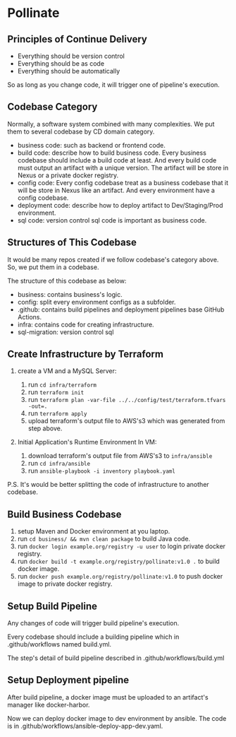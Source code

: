 # Pollinate

## Principles of Continue Delivery
* Everything should be version control
* Everything should be as code
* Everything should be automatically

So as long as you change code, it will trigger one of pipeline's execution.


## Codebase Category 
Normally, a software system combined with many complexities. We put them to several codebase by CD domain category.

* business code: such as backend or frontend code.
* build code: describe how to build business code. Every business codebase should include a build code at least. 
  And every build code must output an artifact with a unique version. The artifact will be store in Nexus or a private docker registry.
* config code: Every config codebase treat as a business codebase that it will be store in Nexus like an artifact. 
  And every environment have a config codebase.
* deployment code: describe how to deploy artifact to Dev/Staging/Prod environment.
* sql code: version control sql code is important as business code.


## Structures of This Codebase
It would be many repos created if we follow codebase's category above. So, we put them in a codebase.

The structure of this codebase as below:

* business: contains business's logic.
* config: split every environment configs as a subfolder. 
* .github: contains build pipelines and deployment pipelines base GitHub Actions.
* infra: contains code for creating infrastructure. 
* sql-migration: version control sql

## Create Infrastructure by Terraform
1. create a VM and a MySQL Server:

   1. run `cd infra/terraform`
   1. run `terraform init`
   1. run `terraform plan -var-file ../../config/test/terraform.tfvars -out=.`
   1. run `terraform apply`
   1. upload terraform's output file to AWS's3 which was generated from step above.

2. Initial Application's Runtime Environment In VM:

   1. download terraform's output file from AWS's3 to `infra/ansible`
   1. run `cd infra/ansible`
   1. run `ansible-playbook -i inventory playbook.yaml`
   
P.S. It's would be better splitting the code of infrastructure to another codebase.


## Build Business Codebase

   1. setup Maven and Docker environment at you laptop.
   1. run `cd business/ && mvn clean package` to build Java code.
   1. run `docker login example.org/registry -u user` to login private docker registry.
   1. run `docker build -t example.org/registry/pollinate:v1.0 .` to build docker image.
   1. run `docker push example.org/registry/pollinate:v1.0` to push docker image to private docker registry.

   
## Setup Build Pipeline
Any changes of code will trigger build pipeline's execution. 

Every codebase should include a building pipeline which in .github/workflows named build.yml.

The step's detail of build pipeline described in .github/workflows/build.yml


## Setup Deployment pipeline
After build pipeline, a docker image must be uploaded to an artifact's manager like docker-harbor. 

Now we can deploy docker image to dev environment by ansible. The code is in .github/workflows/ansible-deploy-app-dev.yaml.









